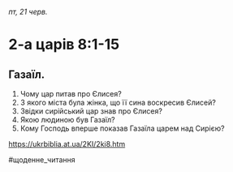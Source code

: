 
_пт, 21 черв._

# 2-а царів 8:1-15

## Газаїл.
1. Чому цар питав про Єлисея?
2. З якого міста була жінка, що її сина воскресив Єлисей?
3. Звідки сирійський цар знав про Єлисея?
4. Якою людиною був Газаїл?
5. Кому Господь вперше показав Газаїла царем над Сирією?

https://ukrbiblia.at.ua/2KI/2ki8.htm 

#щоденне_читання
